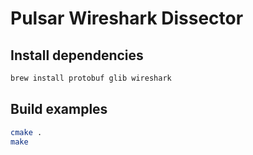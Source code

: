 # Pulsar Wireshark Dissector

## Install dependencies

```bash
brew install protobuf glib wireshark
```

## Build examples

```bash
cmake .
make
```

